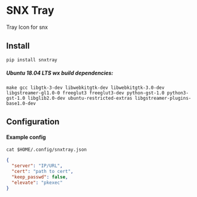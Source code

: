 # SNX Tray
Tray Icon for snx

## Install 
``pip install snxtray``

##### Ubuntu 18.04 LTS wx build dependencies:

``make gcc libgtk-3-dev libwebkitgtk-dev libwebkitgtk-3.0-dev libgstreamer-gl1.0-0 freeglut3 freeglut3-dev python-gst-1.0 python3-gst-1.0 libglib2.0-dev ubuntu-restricted-extras libgstreamer-plugins-base1.0-dev``

## Configuration 
#### Example config
`cat $HOME/.config/snxtray.json`
```json
{
  "server": "IP/URL",
  "cert": "path to cert",
  "keep_passwd": false,
  "elevate": "pkexec" 
}
```

